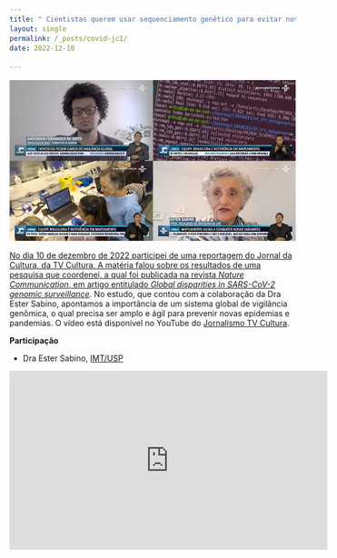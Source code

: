 ```yaml
---
title: " Cientistas querem usar sequenciamento genético para evitar novas pandemias "
layout: single
permalink: /_posts/covid-jc1/
date: 2022-12-10

---
```


<a href="https://andersonbrito.github.io/_posts/covid-jc1/"><img src="/assets/images/cover-jc1.png" width="700">

No dia 10 de dezembro de 2022 participei de uma reportagem do Jornal da Cultura, da TV Cultura. A matéria falou sobre os resultados de uma pesquisa que coordenei, a qual foi publicada na revista *Nature Communication*, em artigo entitulado *[Global disparities in SARS-CoV-2 genomic surveillance](https://www.nature.com/articles/s41467-022-33713-y)*. No estudo, que contou com a colaboração da Dra Ester Sabino, apontamos a importância de um sistema global de vigilância genômica, o qual precisa ser amplo e ágil para prevenir novas epidemias e pandemias. O vídeo está disponível no YouTube do [Jornalismo TV Cultura](https://www.youtube.com/watch?v=wW7P_FyLDB4).


**Participação**
- Dra Ester Sabino, [IMT/USP](https://twitter.com/estercsabino)


<iframe width="560" height="315" src="https://www.youtube.com/embed/wW7P_FyLDB4" title="YouTube video player" frameborder="0" allow="accelerometer; autoplay; clipboard-write; encrypted-media; gyroscope; picture-in-picture; web-share" allowfullscreen></iframe>